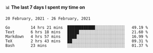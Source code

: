 <!--
### Hi there 👋

- 🤔 I was learning formal verification with Coq formally, but want to **build things** now.
- 😬 I am broadly interested in **computer systems** and **programming languages** (just a beginner 🥺).
- 🤩 (I hope I can) code for fun!

<img src="https://github-readme-stats.vercel.app/api?username=xxchan&show_icons=true&icon_color=0366d6&text_color=24292e&bg_color=ffffff&hide_title=true" />

---
-->


📊 **The last 7 days I spent my time on** 

<!--START_SECTION:waka-->
```text
20 February, 2021 - 26 February, 2021

Go         14 hrs 21 mins  ████████████░░░░░░░░░░░░░   49.19 % 
Text       6 hrs 18 mins   █████░░░░░░░░░░░░░░░░░░░░   21.60 % 
Markdown   4 hrs 57 mins   ████░░░░░░░░░░░░░░░░░░░░░   16.99 % 
TeX        2 hrs 43 mins   ██░░░░░░░░░░░░░░░░░░░░░░░   09.31 % 
Bash       23 mins         ░░░░░░░░░░░░░░░░░░░░░░░░░   01.37 %
```
<!--END_SECTION:waka-->

<!--
**xxchan/xxchan** is a ✨ _special_ ✨ repository because its `README.md` (this file) appears on your GitHub profile.

Here are some ideas to get you started:

- 🔭 I’m currently working on ...
- 🌱 I’m currently learning ...
- 👯 I’m looking to collaborate on ...
- 🤔 I’m looking for help with ...
- 💬 Ask me about ...
- 📫 How to reach me: ...
- 😄 Pronouns: ...
- ⚡ Fun fact: ...
-->
